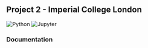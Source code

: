 ## Project 2 - Imperial College London
<img alt="Python" src="https://img.shields.io/badge/Python-14354C?style=for-the-badge&logo=python&logoColor=white"/> 
<img alt="Jupyter" src="https://img.shields.io/badge/jupyter-%23FA0F00.svg?style=for-the-badge&logo=jupyter&logoColor=white"/>

### Documentation
